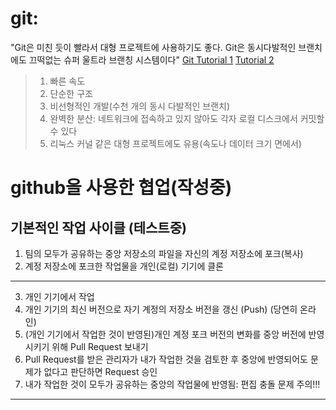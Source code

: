 # git: 
"Git은 미친 듯이 빨라서 대형 프로젝트에 사용하기도 좋다. Git은 동시다발적인 브랜치에도 끄떡없는 슈퍼 울트라 브랜칭 시스템이다"
[Git Tutorial 1](https://git-scm.com/book/ko/v1/%EC%8B%9C%EC%9E%91%ED%95%98%EA%B8%B0-%EB%B2%84%EC%A0%84-%EA%B4%80%EB%A6%AC%EB%9E%80%3F)
[Tutorial 2](https://backlog.com/git-tutorial/kr/stepup/stepup1_1.html)
> 1. 빠른 속도
> 2. 단순한 구조
> 3. 비선형적인 개발(수천 개의 동시 다발적인 브랜치)
> 4. 완벽한 분산: 네트워크에 접속하고 있지 않아도 각자 로컬 디스크에서 커밋할 수 있다
> 5. 리눅스 커널 같은 대형 프로젝트에도 유용(속도나 데이터 크기 면에서)

# github을 사용한 협업(작성중)
## 기본적인 작업 사이클 (테스트중)
1. 팀의 모두가 공유하는 중앙 저장소의 파일을 자신의 계정 저장소에 포크(복사)
2. 계정 저장소에 포크한 작업물을 개인(로컬) 기기에 클론
_________________________________________________________
3. 개인 기기에서 작업
4. 개인 기기의 최신 버전으로 자기 계정의 저장소 버전을 갱신 (Push) (당연히 온라인)
5. (개인 기기에서 작업한 것이 반영된)개인 계정 포크 버전의 변화를 중앙 버전에 반영시키기 위해 Pull Request 보내기
6. Pull Request를 받은 관리자가 내가 작업한 것을 검토한 후 중앙에 반영되어도 문제가 없다고 판단하면 Request 승인
7. 내가 작업한 것이 모두가 공유하는 중앙의 작업물에 반영됨: 편집 충돌 문제 주의!!! 
_________________________________________________________


